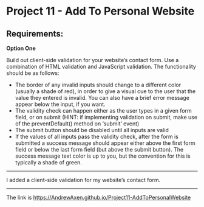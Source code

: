 # Project 11 - Add To Personal Website

## Requirements:

**Option One**

Build out client-side validation for your website’s contact form. Use a combination of HTML validation and JavaScript validation. The functionality should be as follows:
- The border of any invalid inputs should change to a different color (usually a shade of red), in order to give a visual cue to the user that the value they entered is invalid. You can also have a brief error message appear below the input, if you want.
- The validity check can happen either as the user types in a given form field, or on submit (HINT: if implementing validation on submit, make use of the preventDefault() method on ‘submit’ event)
- The submit button should be disabled until all inputs are valid
- If the values of all inputs pass the validity check, after the form is submitted a success message should appear either above the first form field or below the last form field (but above the submit button). The success message text color is up to you, but the convention for this is typically a shade of green.

---

I added a client-side validation for my website’s contact form.

---

The link is https://AndrewAxen.github.io/Project11-AddToPersonalWebsite
